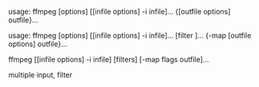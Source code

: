 

usage: ffmpeg [options] [[infile options] -i infile]... {[outfile options] outfile}...

usage: ffmpeg [options] [[infile options] -i infile]... [filter ]...  {-map [outfile options] outfile}...

ffmpeg [[infile options] -i infile] [filters] [-map flags outfile]...


multiple input, filter